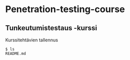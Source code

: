 # Penetration-testing-course

## Tunkeutumistestaus -kurssi

Kurssitehtävien tallennus

    $ ls
    README.md
